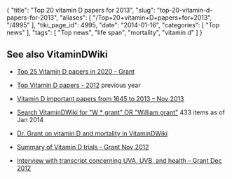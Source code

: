 {
    "title": "Top 20 vitamin D papers for 2013",
    "slug": "top-20-vitamin-d-papers-for-2013",
    "aliases": [
        "/Top+20+vitamin+D+papers+for+2013",
        "/4995"
    ],
    "tiki_page_id": 4995,
    "date": "2014-01-16",
    "categories": [
        "Top news"
    ],
    "tags": [
        "Top news",
        "life span",
        "mortality",
        "vitamin d"
    ]
}


## See also VitaminDWiki

* [Top 25 Vitamin D papers in 2020 - Grant](/tags/top-25-vitamin-d-papers-in-2020-grant.html)

* [Top Vitamin D papers - 2012](/posts/top-vitamin-d-papers-2012) previous year

* [Vitamin D important papers from 1645 to 2013 – Nov 2013](/posts/vitamin-d-important-papers-from-1645-to-2013)

* [Search VitaminDWiki for "W * grant" OR "William grant"](https://www.VitaminDWiki.com/Search+Results?hl=en&oe=UTF-8&ie=UTF-8&btnG=Google+Search&googles.x=0&googles.y=0&q=%22W+*+grant%22+OR+%22William+grant%22&domains=VitaminDWiki.com&sitesearch=VitaminDWiki.com) 433 items as of Jan 2014

* [Dr. Grant on vitamin D and mortality in VitaminDWiki](/tags/dr-grant-on-vitamin-d-and-mortality-in-vitamindwiki.html)

* [Summary of Vitamin D trials - Grant Nov 2012](/tags/summary-of-vitamin-d-trials-grant-nov-2012.html)

* [Interview with transcript concerning UVA, UVB, and health – Grant Dec 2012](/posts/interview-with-transcript-concerning-uva-uvb-and-health-grant)
